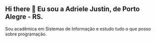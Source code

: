 ## Hi there 👋 Eu sou a Adriele Justin, de Porto Alegre - RS.

Sou acadêmica em Sistemas de Informação e estudo tudo o que posso sobre programação.

<!--
**adrielejustin/adrielejustin** is a ✨ _special_ ✨ repository because its `README.md` (this file) appears on your GitHub profile.

Here are some ideas to get you started:

- 🔭 I’m currently working on ...
- 🌱 I’m currently learning ...
- 👯 I’m looking to collaborate on ...
- 🤔 I’m looking for help with ...
- 💬 Ask me about ...
- 📫 How to reach me: ...
- 😄 Pronouns: ...
- ⚡ Fun fact: ...
-->
